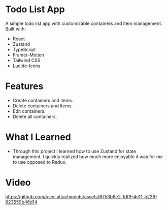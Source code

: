 # Todo List App

A simple todo list app with customizable containers and item management.
Built with:
- React
- Zustand
- TypeScript
- Framer-Motion
- Tailwind CSS
- Lucide-Icons

# Features

- Create containers and items.
- Delete containers and items.
- Edit containers.
- Delete all containers.

# What I Learned

- Through this project I learned how to use Zustand for state management. I quickly realized how much more enjoyable it was for me to use opposed to Redux.

# Video

https://github.com/user-attachments/assets/6753b6e2-fdf9-4e11-b239-823559b46d14